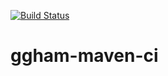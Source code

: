 [![Build Status](https://travis-ci.org/ggham/ggham-maven-ci.svg?branch=master)](https://travis-ci.org/ggham/ggham-maven-ci)
# ggham-maven-ci
